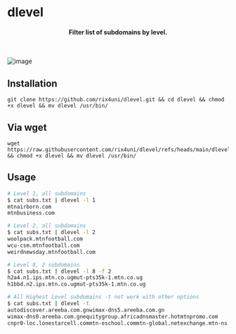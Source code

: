 # dlevel

<h4 align="center"><b>Filter list of subdomains by level.</b></h4><br>

![image](https://user-images.githubusercontent.com/72344025/234942102-74d5cf10-b582-4278-9645-81d5de770980.png)

## Installation
```
git clone https://github.com/rix4uni/dlevel.git && cd dlevel && chmod +x dlevel && mv dlevel /usr/bin/
```

## Via wget
```
wget https://raw.githubusercontent.com/rix4uni/dlevel/refs/heads/main/dlevel && chmod +x dlevel && mv dlevel /usr/bin/
```

## Usage
```bash
# Level 1, all subdomains
$ cat subs.txt | dlevel -l 1
mtnairborn.com
mtnbusiness.com

# Level 2, all subdomains
$ cat subs.txt | dlevel -l 2
woolpack.mtnfootball.com
wcu-csm.mtnfootball.com
weirdnewsday.mtnfootball.com

# Level 8, 2 subdomains
$ cat subs.txt | dlevel -l 8 -f 2
h2a4.n1.ips.mtn.co.ugmut-pts35k-1.mtn.co.ug
h1bbd.n2.ips.mtn.co.ugmut-pts35k-1.mtn.co.ug

# All Highest Level subdomains -t not work with other options
$ cat subs.txt | dlevel -t
autodiscover.areeba.com.gnwimax-dns5.areeba.com.gn
wimax-dns0.areeba.com.gnequitygroup.africadnsmaster.hotmtnpromo.com
cnpr0-loc.lonestarcell.commtn-eschool.commtn-global.netexchange.mtn-ns.net
```
